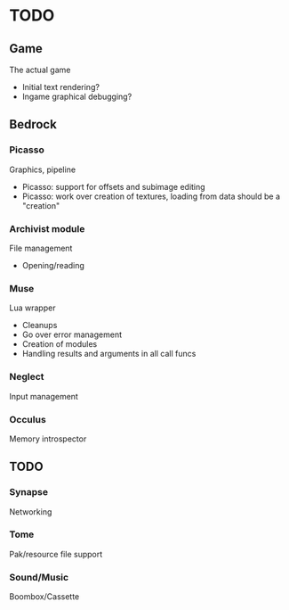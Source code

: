 TODO
===
## Game
The actual game
* Initial text rendering?
* Ingame graphical debugging?

## Bedrock

### Picasso
Graphics, pipeline
* Picasso: support for offsets and subimage editing
* Picasso: work over creation of textures, loading from data should be a "creation"

### Archivist module
File management
* Opening/reading

### Muse
Lua wrapper
* Cleanups
* Go over error management
* Creation of modules
* Handling results and arguments in all call funcs

### Neglect
Input management

### Occulus
Memory introspector

## TODO

### Synapse
Networking

### Tome
Pak/resource file support

### Sound/Music
Boombox/Cassette
